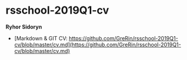 # rsschool-2019Q1-cv
**Ryhor Sidoryn**
* [Markdown & GIT CV: https://github.com/GreRin/rsschool-2019Q1-cv/blob/master/cv.md](https://github.com/GreRin/rsschool-2019Q1-cv/blob/master/cv.md)
